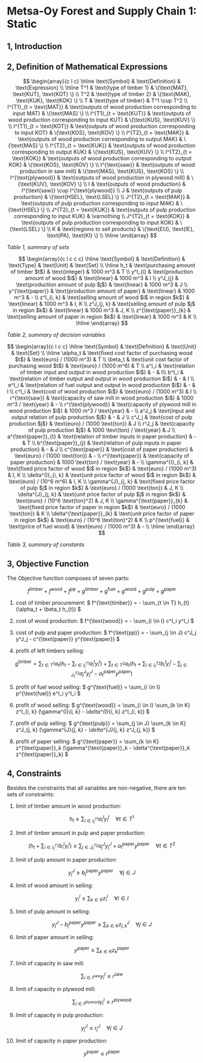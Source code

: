 
# Metsa-Oy Forest and Supply Chain 1: Static

## 1, Introduction

## 2, Definition of Mathematical Expressions

$$
\begin{array}{c l c}
	  \hline
	  \text{Symbol} & \text{Definition} & \text{Expression} \\
	  \hline
	  T^1 & \text{type of timber 1} & \{\text{MAT}, \text{KUT}, \text{KOT} \} \\
	  T^2 & \text{type of timber 2} & \{\text{MAK}, \text{KUK}, \text{KOK} \} \\
		T & \text{type of timber} & T^1 \cup T^2 \\
		I^{T1}_{t = \text{MAT}} & \text{outputs of wood production corresponding to input MAT} & \{\text{MAS} \} \\
		I^{T1}_{t = \text{KUT}} & \text{outputs of wood production corresponding to input KUT} & \{\text{KUS}, \text{KUV} \} \\
		I^{T1}_{t = \text{KOT}} & \text{outputs of wood production corresponding to input KOT} & \{\text{KOS}, \text{KOV} \} \\
		I^{T2}_{t = \text{MAK}} & \text{outputs of wood production corresponding to output MAK} & \{\text{MAS} \} \\
		I^{T2}_{t = \text{KUK}} & \text{outputs of wood production corresponding to output KUK} & \{\text{KUS}, \text{KUV} \} \\
		I^{T2}_{t = \text{KOK}} & \text{outputs of wood production corresponding to output KOK} & \{\text{KOS}, \text{KOV} \} \\
	  I^{\text{saw}} & \text{outputs of wood production in saw mill} & \{\text{MAS}, \text{KUS}, \text{KOS} \} \\
	  I^{\text{plywood}} & \text{outputs of wood production in plywood mill} & \{\text{KUV}, \text{KOV} \} \\
		I & \text{outputs of wood production} & I^{\text{saw}} \cup I^{\text{plywood}} \\
		J & \text{outputs of pulp production} & \{\text{HSEL}, \text{LSEL} \} \\
		J^{T2}_{t = \text{MAK}} & \text{outputs of pulp production corresponding to input MAK} & \{\text{HSEL} \} \\
		J^{T2}_{t = \text{KUK}} & \text{outputs of pulp production corresponding to input KUK} & \varnothing \\
		J^{T2}_{t = \text{KOK}} & \text{outputs of pulp production corresponding to input KOK} & \{\text{LSEL} \} \\
		K & \text{regions to sell products} & \{\text{EU}, \text{IE}, \text{PA}, \text{KI} \} \\
	  \hline
\end{array}
$$

_Table 1, summary of sets_

$$
\begin{array}{c l c c c}
		\hline
		\text{Symbol} & \text{Definition} & \text{Type} & \text{Unit} & \text{Set} \\
		\hline
		h_t & \text{purchasing amount of timber $t$} & \text{integer} & 1000 m^3 & T \\
		y^I_{i} & \text{production amount of wood $i$} & \text{linear} & 1000 m^3 & I \\
		y^J_{j} & \text{production amount of pulp $j$} & \text{linear} & 1000 m^3 & J \\
		y^{\text{paper}} & \text{production amount of paper} & \text{linear} & 1000 m^3 & - \\
		z^I_{i, k} & \text{selling amount of wood $i$ in region $k$} & \text{linear} & 1000 m^3 & I, K \\
		z^J_{j, k} & \text{selling amount of pulp $j$ in region $k$} & \text{linear} & 1000 m^3 & J, K \\
		z^{\text{paper}}_{k} & \text{selling amount of paper in region $k$} & \text{linear} & 1000 m^3 & K \\
		\hline
\end{array}
$$

_Table 2, summary of decision variables_

$$
\begin{array}{c l c c}
		\hline
		\text{Symbol} & \text{Definition} & \text{Unit} & \text{Set} \\
		\hline
		\alpha_t & \text{fixed cost factor of purchasing wood $t$} & \text{euro} / (1000 m^3) & T \\
		\beta_t & \text{unit cost factor of purchasing wood $t$} & \text{euro} / (1000 m^6) & T \\
		a^I_i & \text{relation of timber input and output in wood production $i$} & - & I\\
		b^I_i & \text{relation of timber output and output in wood production $i$} & - & I \\
		e^I_i & \text{relation of fuel output and output in wood production $i$} & - & I \\
		c^I_i & \text{cost of wood production $i$} & \text{euro} / (1000 m^3) & I \\
		r^{\text{saw}} & \text{capacity of saw mill in wood production $i$} & 1000 m^3 / \text{year} & - \\
		r^{\text{plywood}} & \text{capacity of plywood mill in wood production $i$} & 1000 m^3 / \text{year} & - \\
		a^J_j & \text{input and output relation of pulp production $j$} & - & J \\
		c^J_j & \text{cost of pulp production $j$} & \text{euro} / (1000 \text{ton}) & J \\
		r^J_j & \text{capacity of pulp production $j$} & 1000 \text{ton} / \text{year} & J \\
		a^{\text{paper}}_{t} & \text{relation of timber inputs in paper production} & - & T \\
		b^{\text{paper}}_{j} & \text{relation of pulp inputs in paper production} & - & J \\
		c^{\text{paper}} & \text{cost of paper production} & \text{euro} / (1000 \text{ton}) & - \\
		r^{\text{paper}} & \text{capacity of paper production} & 1000 \text{ton} / \text{year} & - \\
		\gamma^{I}_{i, k} & \text{fixed price factor of wood $i$ in region $k$} & \text{euro} / (1000 m^3) & I, K \\
		\delta^{I}_{i, k} & \text{unit price factor of wood $i$ in region $k$} & \text{euro} / (10^6 m^6) & I, K \\
		\gamma^{J}_{j, k} & \text{fixed price factor of pulp $j$ in region $k$} & \text{euro} / (1000 \text{ton}) & J, K \\
		\delta^{J}_{j, k} & \text{unit price factor of pulp $j$ in region $k$} & \text{euro} / (10^6 \text{ton}^2) & J, K \\
		\gamma^{\text{paper}}_{k} & \text{fixed price factor of paper in region $k$} & \text{euro} / (1000 \text{ton}) & K \\
		\delta^{\text{paper}}_{k} & \text{unit price factor of paper in region $k$} & \text{euro} / (10^6 \text{ton}^2) & K \\
		p^{\text{fuel}} & \text{price of fuel wood} & \text{euro} / (1000 m^3) & - \\
		\hline
\end{array}
$$

_Table 3, summary of constants_

## 3, Objective Function

The Objective function composes of seven parts:

$$
f^{\text{timber}} + f^{\text{wood}} + f^{\text{pp}} + g^{\text{timber}} + g^{\text{fuel}} + g^{\text{wood}} + g^{\text{pulp}} + g^{\text{paper}}
$$

1. cost of timber procurement: $ f^{\text{timber}} = - \sum_{t \in T} h_{t} (\alpha_t + \beta_t h_{t}) $

2. cost of wood production: $ f^{\text{wood}} = - \sum_{i \in I} c^I_i y^I_i $

3. cost of pulp and paper production: $ f^{\text{pp}} = - \sum_{j \in J} c^J_j y^J_j - c^{\text{paper}} y^{\text{paper}} $

4. profit of left timbers selling:

$$
g^{\text{timber}} = \sum_{t \in T^1} \alpha_t \left(h_t - \sum_{i \in I^{T1}_t} a^I_i y^I_i \right) + \sum_{t \in T^2} \alpha_t \left(h_t + \sum_{i \in I^{T2}_t} b^I_i y^I_i - \sum_{j \in J^{T2}_t} a^J_j y^J_j - a^{\text{paper}}_t y^{\text{paper}} \right)
$$

5. profit of fuel wood selling: $ g^{\text{fuel}} = \sum_{i \in I} p^{\text{fuel}} e^I_i y^I_i $

6. profit of wood selling: $ g^{\text{wood}} = \sum_{i \in I} \sum_{k \in K} z^I_{i, k} (\gamma^{I}_{i, k} - \delta^{I}_{i, k} z^I_{i, k}) $

7. profit of pulp selling: $ g^{\text{pulp}} = \sum_{j \in J} \sum_{k \in K} z^J_{j, k} (\gamma^{J}_{j, k} - \delta^{J}_{j, k} z^J_{j, k}) $

8. profit of paper selling: $ g^{\text{paper}} = \sum_{k \in K} z^{\text{paper}}_k (\gamma^{\text{paper}}_k - \delta^{\text{paper}}_k z^{\text{paper}}_k) $

## 4, Constraints

Besides the constraints that all variables are non-negative, there are ten sets of constraints:

1. limit of timber amount in wood production:

$$
h_t \geq \sum_{i \in I^{T1}_t} a^I_i y^I_i \quad \forall t \in T^1
$$

2. limit of timber amount in pulp and paper production:

$$
\left(h_t + \sum_{i \in I^{T2}_t} b^I_i y^I_i \right) \geq \sum_{j \in J^{T2}_t} a^J_j y^J_j + a^{\text{paper}}_t y^{\text{paper}} \quad \forall t \in T^2
$$

3. limit of pulp amount in paper production:

$$
y^J_j \geq b^{\text{paper}}_j y^{\text{paper}} \quad \forall j \in J
$$

4. limit of wood amount in selling:

$$
y^I_i \geq \sum_{k \in K} z^I_i \quad \forall i \in I
$$

5. limit of pulp amount in selling:

$$
y^J_j - b^{\text{paper}}_j y^{\text{paper}} \geq \sum_{k \in K} z^J_{j, k} \quad \forall j \in J
$$

6. limit of paper amount in selling:

$$
y^{\text{paper}} \geq \sum_{k \in K} z^{\text{paper}}_k
$$

7. limit of capacity in saw mill:

$$
\sum_{i \in I^{\text{saw}}} y^I_i \leq r^{\text{saw}}
$$

8. limit of capacity in plywood mill:

$$
\sum_{i \in I^{\text{plywood}}} y^I_i \leq r^{\text{plywood}}
$$

9. limit of capacity in pulp production:

$$
y^J_j \leq r^J_j \quad \forall j \in J
$$

10. limit of capacity in paper production:

$$
y^{\text{paper}} \leq r^{\text{paper}}
$$
